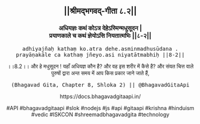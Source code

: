 <center><h2>||श्रीमद्‍भगवद्‍-गीता ८.२||</h2>
<h3>अधियज्ञः कथं कोऽत्र देहेऽस्मिन्मधुसूदन |<br/>प्रयाणकाले च कथं ज्ञेयोऽसि नियतात्मभिः ||८-२||</h3>
<pre>adhiyajñaḥ kathaṃ ko.atra dehe.asminmadhusūdana .<br/>prayāṇakāle ca kathaṃ jñeyo.asi niyatātmabhiḥ ||8-2||</pre>
<p>।।8.2।। और हे मधुसूदन ! यहाँ अधियज्ञ कौन है? और वह इस शरीर में कैसे है? और संयत चित्त वाले पुरुषों द्वारा अन्त समय में आप किस प्रकार जाने जाते हैं,</p>
<pre>(Bhagavad Gita, Chapter 8, Shloka 2) || @BhagavadGitaApi</pre><p>https://docs.bhagavadgitaapi.in/</p><p>#API #bhagavadgitaapi #slok #nodejs #js #api #gitaapi #krishna #hinduism #vedic #ISKCON #shreemadbhagavadgita #technology</p></center>